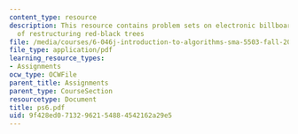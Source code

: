 ```yaml
---
content_type: resource
description: This resource contains problem sets on electronic billboard and cost
  of restructuring red-black trees
file: /media/courses/6-046j-introduction-to-algorithms-sma-5503-fall-2005/9f428ed07132962154884542162a29e5_ps6.pdf
file_type: application/pdf
learning_resource_types:
- Assignments
ocw_type: OCWFile
parent_title: Assignments
parent_type: CourseSection
resourcetype: Document
title: ps6.pdf
uid: 9f428ed0-7132-9621-5488-4542162a29e5
---
```

